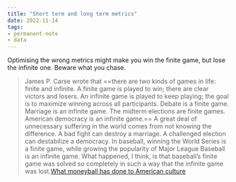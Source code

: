 ```yaml
---
title: "Short term and long term metrics"
date: 2022-11-14
tags: 
- permanent-note 
- data
---
```


Optimising the wrong metrics might make you win the finite game, but lose the infinite one. Beware what you chase.

> James P. Carse wrote that ==there are two kinds of games in life: finite and infinite. A finite game is played to win; there are clear victors and losers. An infinite game is played to keep playing; the goal is to maximize winning across all participants. Debate is a finite game. Marriage is an infinite game. The midterm elections are finite games. American democracy is an infinite game.== A great deal of unnecessary suffering in the world comes from not knowing the difference. A bad fight can destroy a marriage. A challenged election can destabilize a democracy. In baseball, winning the World Series is a finite game, while growing the popularity of Major League Baseball is an infinite game. What happened, I think, is that baseball’s finite game was solved so completely in such a way that the infinite game was lost.[What moneyball has done to American culture](https://www.theatlantic.com/newsletters/archive/2022/10/sabermetrics-analytics-ruined-baseball-sports-music-film/671924/)






